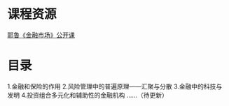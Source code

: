 # 课程资源

[耶鲁《金融市场》公开课](https://www.bilibili.com/video/av9947400)

# 目录

1.金融和保险的作用
2.风险管理中的普遍原理——汇聚与分散
3.金融中的科技与发明
4.投资组合多元化和辅助性的金融机构
……（待更新）
